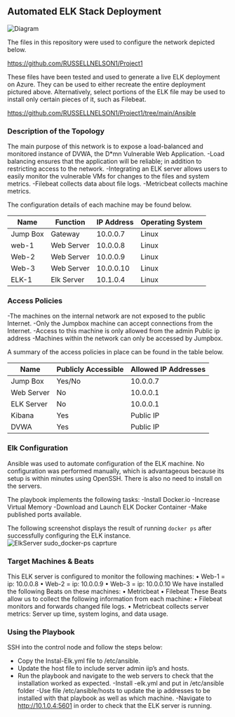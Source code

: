 ## Automated ELK Stack Deployment
![Diagram](https://user-images.githubusercontent.com/67285616/101830933-7a1ab780-3af2-11eb-9fc2-9d5d6a5c9271.jpg)

The files in this repository were used to configure the network depicted below.

https://github.com/RUSSELLNELSON1/Project1

These files have been tested and used to generate a live ELK deployment on Azure. They can be used to either recreate the entire deployment pictured above. Alternatively, select portions of the ELK file may be used to install only certain pieces of it, such as Filebeat.

https://github.com/RUSSELLNELSON1/Project1/tree/main/Ansible

### Description of the Topology

The main purpose of this network is to expose a load-balanced and monitored instance of DVWA, the D*mn Vulnerable Web Application.
-Load balancing ensures that the application will be reliable; in addition to restricting access to the network.
-Integrating an ELK server allows users to easily monitor the vulnerable VMs for changes to the files and system metrics.
-Filebeat collects data about file logs.
-Metricbeat collects machine metrics.

The configuration details of each machine may be found below.

| Name       | Function    | IP Address  | Operating System |
|--------------|---------------|----------------|-------------------------|
| Jump Box | Gateway    | 10.0.0.7      |            Linux            |
| web-1       |Web Server| 10.0.0.8      |            Linux            |
| Web-2      |Web Server| 10.0.0.9      |             Linux           |
| Web-3      |Web Server| 10.0.0.10    |            Linux            |
| ELK-1        |Elk Server    | 10.1.0.4      |            Linux            |

### Access Policies

-The machines on the internal network are not exposed to the public Internet. 
-Only the Jumpbox machine can accept connections from the Internet. 
-Access to this machine is only allowed from the admin Public ip address
-Machines within the network can only be accessed by Jumpbox.


A summary of the access policies in place can be found in the table below.

| Name     | Publicly Accessible | Allowed IP Addresses |
|----------------|---------------------|----------------------|
| Jump Box    | Yes/No              | 10.0.0.7              |
| Web Server| No                      | 10.0.0.1              |
| ELK Server  | No                      | 10.0.0.1              |
| Kibana         | Yes                     | Public IP             |
| DVWA         | Yes                     | Public IP              |

### Elk Configuration

Ansible was used to automate configuration of the ELK machine. No configuration was performed manually, which is advantageous because its setup is within minutes using OpenSSH. There is also no need to install on the servers.  

The playbook implements the following tasks:
-Install Docker.io
-Increase Virtual Memory
-Download and Launch ELK Docker Container
-Make published ports available. 

The following screenshot displays the result of running `docker ps` after successfully configuring the ELK instance.
![ElkServer sudo_docker-ps caprture](https://user-images.githubusercontent.com/67285616/101830451-c1547880-3af1-11eb-825a-8c06aff6f428.png)


### Target Machines & Beats
This ELK server is configured to monitor the following machines:
•	Web-1 = ip: 10.0.0.8
•	Web-2 = ip: 10.0.0.9
•	Web-3 = ip: 10.0.0.10
We have installed the following Beats on these machines:
•	Metricbeat
•	Filebeat
These Beats allow us to collect the following information from each machine:
•	Filebeat monitors and forwards changed file logs. 
•	Metricbeat collects server metrics: Server up time, system logins, and data usage. 
### Using the Playbook
SSH into the control node and follow the steps below:
- Copy the Instal-Elk.yml file to /etc/ansible.
- Update the host file to include server admin iip’s and hosts.
- Run the playbook and navigate to the web servers to check that the installation worked as expected.
-Install -elk.yml and put in /etc/ansible folder
-Use file /etc/ansible/hosts to update the ip addresses to be installed with that playbook as well as which machine. 
-Navigate to http://10.1.0.4:5601 in order to check that the ELK server is running.


